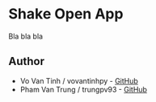# Shake Open App

Bla bla bla

## Author

* Vo Van Tinh / vovantinhpy - [GitHub](https://github.com/vovantinhpy)
* Pham Van Trung / trungpv93 - [GitHub](https://github.com/trungpv93)
